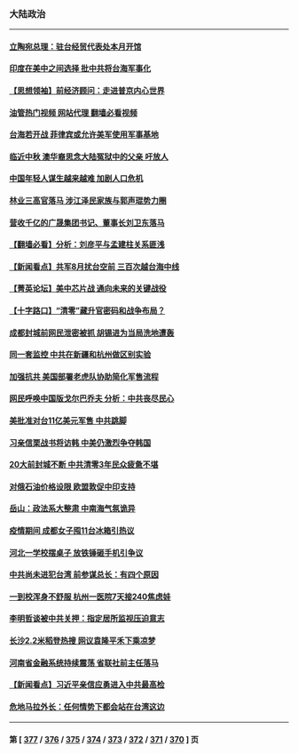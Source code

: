 ### 大陆政治
---
#### [立陶宛总理：驻台经贸代表处本月开馆](../../pages/ncid277/n13817436.md?09051245) 
#### [印度在美中之间选择 批中共将台海军事化](../../pages/ncid277/n13817426.md?09051245) 
#### [【思想领袖】前经济顾问：走进普京内心世界](../../pages/ncid277/n13799758.md?09051245) 
#### [油管热门视频 网站代理 翻墙必看视频](http://209.222.30.114:81/youtube.html?09051245)
#### [台海若开战 菲律宾或允许美军使用军事基地](../../pages/ncid277/n13817337.md?09051245) 
#### [临近中秋 澳华裔思念大陆冤狱中的父亲 吁放人](../../pages/ncid277/n13816551.md?09051245) 
#### [中国年轻人谋生越来越难 加剧人口危机](../../pages/ncid277/n13817280.md?09051245) 
#### [林业三高官落马 涉江泽民家族与郭声琨势力圈](../../pages/ncid277/n13817185.md?09051245) 
#### [营收千亿的广晟集团书记、董事长刘卫东落马](../../pages/ncid277/n13817196.md?09051245) 
#### [【翻墙必看】分析：刘彦平与孟建柱关系匪浅](../../pages/ncid277/n13817082.md?09051245) 
#### [【新闻看点】共军8月扰台空前 三百次越台海中线](../../pages/ncid277/n13817009.md?09051245) 
#### [【菁英论坛】美中芯片战 通向未来的关键战役](../../pages/ncid277/n13817010.md?09051245) 
#### [【十字路口】“清零”藏升官密码和战争布局？](../../pages/ncid277/n13816853.md?09051245) 
#### [成都封城前网民泄密被抓 胡锡进为当局洗地遭轰](../../pages/ncid277/n13816965.md?09051245) 
#### [同一套监控 中共在新疆和杭州做区别实验](../../pages/ncid277/n13816953.md?09051245) 
#### [加强抗共 美国部署老虎队协助简化军售流程](../../pages/ncid277/n13816978.md?09051245) 
#### [网民呼唤中国版戈尔巴乔夫 分析：中共丧尽民心](../../pages/ncid277/n13816373.md?09051245) 
#### [美批准对台11亿美元军售 中共跳脚](../../pages/ncid277/n13816926.md?09051245) 
#### [习亲信栗战书将访韩 中美仍激烈争夺韩国](../../pages/ncid277/n13816954.md?09051245) 
#### [20大前封城不断 中共清零3年民众疲惫不堪](../../pages/ncid277/n13816934.md?09051245) 
#### [对俄石油价格设限 欧盟敦促中印支持](../../pages/ncid277/n13816883.md?09051245) 
#### [岳山：政法系大整肃 中南海气氛诡异](../../pages/ncid277/n13816877.md?09051245) 
#### [疫情期间 成都女子囤11台冰箱引热议](../../pages/ncid277/n13816816.md?09051245) 
#### [河北一学校摆桌子 放铁锤砸手机引争议](../../pages/ncid277/n13816760.md?09051245) 
#### [中共尚未进犯台湾 前参谋总长：有四个原因](../../pages/ncid277/n13816751.md?09051245) 
#### [一到校浑身不舒服 杭州一医院7天接240焦虑娃](../../pages/ncid277/n13816743.md?09051245) 
#### [李明哲谈被中共关押：指定居所监视压迫意志](../../pages/ncid277/n13816715.md?09051245) 
#### [长沙2.2米稻登热搜 网议袁隆平禾下乘凉梦](../../pages/ncid277/n13816688.md?09051245) 
#### [河南省金融系统持续震荡 省联社前主任落马](../../pages/ncid277/n13816673.md?09051245) 
#### [【新闻看点】习近平亲信应勇进入中共最高检](../../pages/ncid277/n13816481.md?09051245) 
#### [危地马拉外长：任何情势下都会站在台湾这边](../../pages/ncid277/n13816582.md?09051245) 

---
#### 第 [ [377](./377.md?09051245) / [376](./376.md?09051245) / [375](./375.md?09051245) / [374](./374.md?09051245) / [373](./373.md?09051245) / [372](./372.md?09051245) / [371](./371.md?09051245) / [370](./370.md?09051245) ] 页
